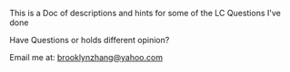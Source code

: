 This is a Doc of descriptions and hints for some of the LC Questions I've done




Have Questions or holds different opinion?

Email me at: brooklynzhang@yahoo.com
